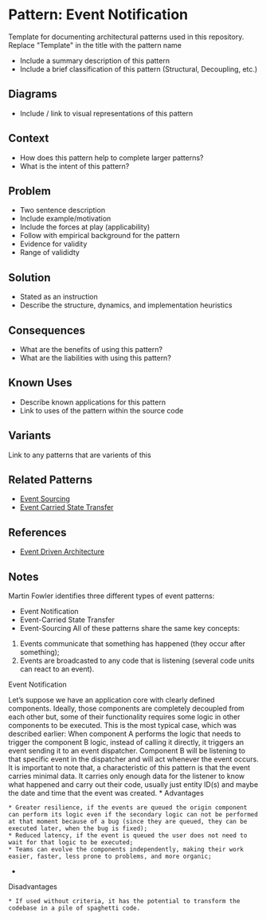 # Pattern: Event Notification

Template for documenting architectural patterns used in this repository. Replace "Template" in the title with the pattern name

* Include a summary description of this pattern
* Include a brief classification of this pattern (Structural, Decoupling, etc.)

## Diagrams

* Include / link to visual representations of this pattern

## Context

* How does this pattern help to complete larger patterns?
* What is the intent of this pattern?

## Problem

* Two sentence description
* Include example/motivation
* Include the forces at play (applicability)
* Follow with empirical background for the pattern
* Evidence for validity
* Range of valididty

## Solution

* Stated as an instruction
* Describe the structure, dynamics, and implementation heuristics

## Consequences

* What are the benefits of using this pattern?
* What are the liabilities with using this pattern?

## Known Uses

* Describe known applications for this pattern
* Link to uses of the pattern within the source code

## Variants

Link to any patterns that are varients of this

## Related Patterns

* [Event Sourcing](event_sourcing.md)
* [Event Carried State Transfer](event_carried_state_transfer.md)

## References

* [Event Driven Architecture](https://herbertograca.com/2017/10/05/event-driven-architecture/)

## Notes

Martin Fowler identifies three different types of event patterns:
* Event Notification
* Event-Carried State Transfer
* Event-Sourcing
All of these patterns share the same key concepts:
1. Events communicate that something has happened (they occur after something);
2. Events are broadcasted to any code that is listening (several code units can react to an event).

Event Notification

Let’s suppose we have an application core with clearly defined components. Ideally, those components are completely decoupled from each other but, some of their functionality requires some logic in other components to be executed.
This is the most typical case, which was described earlier: When component A performs the logic that needs to trigger the component B logic, instead of calling it directly, it triggers an event sending it to an event dispatcher. Component B will be listening to that specific event in the dispatcher and will act whenever the event occurs.
It is important to note that, a characteristic of this pattern is that the event carries minimal data. It carries only enough data for the listener to know what happened and carry out their code, usually just entity ID(s) and maybe the date and time that the event was created.
*
Advantages

    * Greater resilience, if the events are queued the origin component can perform its logic even if the secondary logic can not be performed at that moment because of a bug (since they are queued, they can be executed later, when the bug is fixed);
    * Reduced latency, if the event is queued the user does not need to wait for that logic to be executed;
    * Teams can evolve the components independently, making their work easier, faster, less prone to problems, and more organic;
*
Disadvantages

    * If used without criteria, it has the potential to transform the codebase in a pile of spaghetti code.
